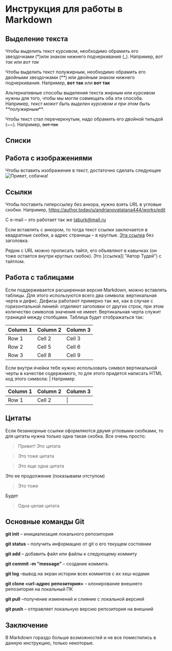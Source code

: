 # Инструкция для работы в Markdown

## Выделение текста

Чтобы выделить текст курсивом, необходимо обрамить его звездочками (*)или знаком нижнего подчеркивания (_). Например, *вот так* или _вот так_

Чтобы выделить текст полужирным, необходимо обрамить его двойными звездочками (**) или двойным знаком нижнего подчеркивания. Например, **вот так** или __вот так__

Альтернативные способы выделения текста жирным или курсивом нужны для того, чтобы мы могли совмещать оба эти способа. Например, _текст может быть выделен курсивом и при этом быть **полужирным_**.

Чтобы текст стал перечеркнутым, надо обрамить его двойной тильдой (~~). Например, ~~вот так~~
## Списки

## Работа с изображениями

Чтобы вставить изображение в текст, достаточно сделать следующее ![Привет, собачка!](Foto.jpg)

## Ссылки

Чтобы поставить гиперссылку без анкора, нужно взять URL в угловые скобки. Например, <https://author.today/u/andrianovatatana444/works/edit>

С e-mail – это работает так же <taburk@mail.ru>

Если вставлять с анкором, то тогда текст ссылки заключается в квадратные скобки, а адрес страницы – в круглые. [Эта ссылка](https://author.today/u/andrianovatatana444/works/edit) без заголовка.

Рядом с URL можно прописать тайтл, его объявляют в кавычках (он тоже остается внутри круглых скобок). Это [ссылка]( "Автор Тудей") с тайтлом.

## Работа с таблицами

Если поддерживается расширенная версия Markdown, можно вставлять таблицы. Для этого используются всего два символа: вертикальная черта и дефис. Дефисы работают примерно так же, как в случае с горизонтальной линией: отделяют заголовки от других строк, при этом количество символов значения не имеет. Вертикальная черта служит границей между столбцами. Таблица будет отображаться так:

| Column 1 | Column 2 | Column 3 |
|----------|----------|----------|
| Row 1    | Cell 2   | Cell 3   |
| Row 2    | Cell 5   | Cell 6   |
| Row 3    | Cell 8   | Cell 9   |

Если внутри ячейки тебе нужно использовать символ вертикальной черты в качестве содержимого, то для этого придется написать HTML код этого символа: &#124; Например

| Column 1 | Column 2 | Column 3 |
|----------|----------|----------|
| Row 1    | Cell 2   | &#124;   |

## Цитаты

Если безанкорные ссылки оформляются двумя угловыми скобками, то для цитаты нужна только одна такая скобка. Все очень просто:
> Привет! Это цитата

> Это тоже цитата

> Это еще одна цитата

Это ее продолжение (показываем отступом)

> Это тоже

Будет

>

> Одна целая цитата

## Основные команды Git

 **git init** – инициализация локального репозитория 

 **git status** – получить информацию от git о его текущем состоянии 

 **git add** – добавить файл или файлы к следующему коммиту 

 **git commit -m “message”** – создание коммита. 

**git log** –вывод на экран истории всех коммитов с их хеш-кодами 

 **git clone <url-адрес репозитория>** – клонирование внешнего репозитория на  локальный ПК 

 **git pull** –получение изменений и слияние с локальной версией

 **git push** – отправляет локальную версию репозитория на внешний

## Заключение

В Markdown гораздо больше возможностей и не все поместились в данную инструкцию, только некоторые. 
